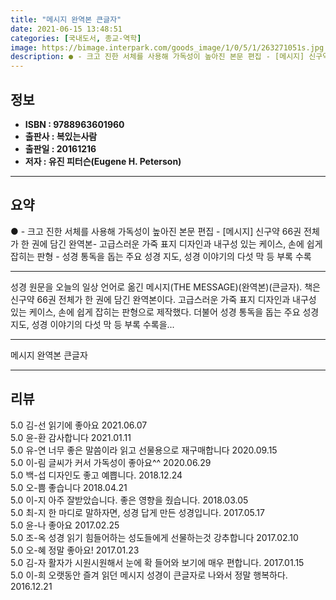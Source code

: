 ```yaml
---
title: "메시지 완역본 큰글자"
date: 2021-06-15 13:48:51
categories: [국내도서, 종교-역학]
image: https://bimage.interpark.com/goods_image/1/0/5/1/263271051s.jpg
description: ● - 크고 진한 서체를 사용해 가독성이 높아진 본문 편집 - [메시지] 신구약 66권 전체가 한 권에 담긴 완역본- 고급스러운 가죽 표지 디자인과 내구성 있는 케이스, 손에 쉽게 잡히는 판형 - 성경 통독을 돕는 주요 성경 지도, 성경 이야기의 다섯 막 등 부록 수록
---
```


## **정보**

- **ISBN : 9788963601960**
- **출판사 : 복있는사람**
- **출판일 : 20161216**
- **저자 : 유진 피터슨(Eugene H. Peterson)**

------



## **요약**

●  - 크고 진한 서체를 사용해 가독성이 높아진 본문 편집 - [메시지] 신구약 66권 전체가 한 권에 담긴 완역본- 고급스러운 가죽 표지 디자인과 내구성 있는 케이스, 손에 쉽게 잡히는 판형 - 성경 통독을 돕는 주요 성경 지도, 성경 이야기의 다섯 막 등 부록 수록

------

성경 원문을 오늘의 일상 언어로 옮긴 메시지(THE MESSAGE)(완역본)(큰글자). 책은 신구약 66권 전체가 한 권에 담긴 완역본이다. 고급스러운 가죽 표지 디자인과 내구성 있는 케이스, 손에 쉽게 잡히는 판형으로 제작했다. 더불어 성경 통독을 돕는 주요 성경 지도, 성경 이야기의 다섯 막 등 부록 수록을... 

------


메시지 완역본 큰글자 

------


## **리뷰** 

5.0 김-선 읽기에 좋아요 2021.06.07 <br/>5.0 윤-환 감사합니다  2021.01.11 <br/>5.0 유-연 너무 좋은 말씀이라 읽고 선물용으로 재구매합니다 2020.09.15 <br/>5.0 이-림 글씨가 커서 가독성이 좋아요^^ 2020.06.29 <br/>5.0 백-섭 디자인도 좋고 예쁩니다.  2018.12.24 <br/>5.0 오-쁨 좋습니다 2018.04.21 <br/>5.0 이-지 아주 잘받았습니다. 좋은 영향을 줬습니다. 2018.03.05 <br/>5.0 최-지 한 마디로 말하자면, 성경 답게 만든 성경입니다.  2017.05.17 <br/>5.0 윤-나 좋아요 2017.02.25 <br/>5.0 조-옥 성경 읽기 힘들어하는 성도들에게 선물하는것 강추합니다 2017.02.10 <br/>5.0 오-혜 정말 좋아요!  2017.01.23 <br/>5.0 김-자 활자가 시원시원해서 눈에 확 들어와 보기에 매우 편합니다. 2017.01.15 <br/>5.0 이-희 오랫동안 즐겨 읽던 메시지 성경이 큰글자로 나와서 정말 행복하다. 2016.12.21 <br/>